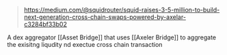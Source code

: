 > https://medium.com/@squidrouter/squid-raises-3-5-million-to-build-next-generation-cross-chain-swaps-powered-by-axelar-c3284bf33b02

A dex aggregator [[Asset Bridge]] that uses [[Axeler Bridge]] to aggregate the exisitng liqudity nd exectue cross chain transaction 

